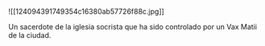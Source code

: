 ![[124094391749354c16380ab57726f88c.jpg]]

Un sacerdote de la iglesia socrista que ha sido controlado por un Vax Matii de la ciudad. 
